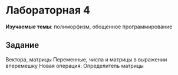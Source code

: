 # Лабораторная 4
**Изучаемые темы**: полиморфизм, обощенное программирование

## Задание
Вектора, матрицы
Переменные, числа и матрицы в выражении вперемешку
Новая операция: Определитель матрицы